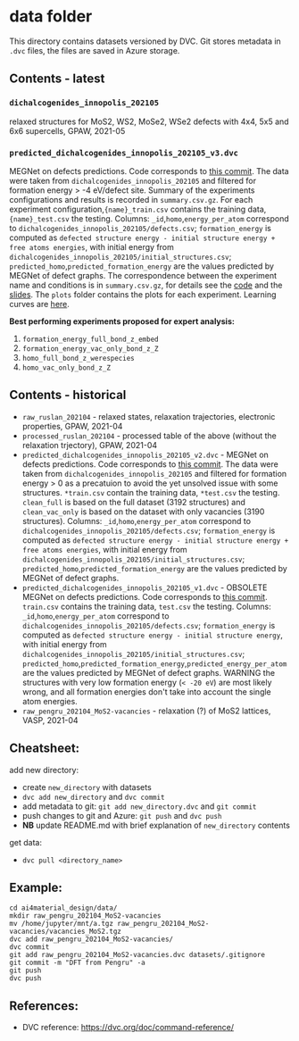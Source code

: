 # data folder

This directory contains datasets versioned by DVC. 
Git stores metadata in `.dvc` files, the files are saved in Azure storage. 

## Contents - latest
### `dichalcogenides_innopolis_202105`
relaxed structures for MoS2, WS2, MoSe2, WSe2 defects with 4x4, 5x5 and 6x6 supercells, GPAW, 2021-05
### `predicted_dichalcogenides_innopolis_202105_v3.dvc`
MEGNet on defects predictions. Code corresponds to [this commit](29419a2f9e060226f732bfaba1c9b99296344209). The data were taken from `dichalcogenides_innopolis_202105` and filtered for formation energy > -4 eV/defect site. Summary of the experiments configurations and results is recorded in `summary.csv.gz`. For each experiment configuration,`{name}_train.csv` contains the training data, `{name}_test.csv` the testing. Columns: `_id`,`homo`,`energy_per_atom` correspond to `dichalcogenides_innopolis_202105/defects.csv`; `formation_energy` is computed as `defected structure energy - initial structure energy + free atoms energies`, with initial energy from `dichalcogenides_innopolis_202105/initial_structures.csv`; `predicted_homo`,`predicted_formation_energy` are the values predicted by MEGNet of defect graphs. The correspondence between the experiment name and conditions is in `summary.csv.gz`, for details see the [code](https://github.com/HSE-LAMBDA/ai4material_design/blob/main/megnet_graphs_train.py) and the [slides](https://www.notion.so/AI-for-material-design-1f8f321d2ac54245a7af410d838929ae#497777f4acc24ef4887a82312688cb7e). The `plots` folder contains the plots for each experiment. Learning curves are [here](https://wandb.ai/kazeev/ai4material_design/groups/Defect-only-MEGNet-1m0zitqk/workspace?workspace=user-).

__Best performing experiments proposed for expert analysis:__
1. `formation_energy_full_bond_z_embed`
2. `formation_energy_vac_only_bond_z_Z`
3. `homo_full_bond_z_werespecies`
4. `homo_vac_only_bond_z_Z`

## Contents - historical
- `raw_ruslan_202104` - relaxed states, relaxation trajectories, electronic properties, GPAW, 2021-04
- `processed_ruslan_202104` - processed table of the above (without the relaxation trjectory), GPAW, 2021-04
- `predicted_dichalcogenides_innopolis_202105_v2.dvc` - MEGNet on defects predictions. Code corresponds to [this commit](https://github.com/HSE-LAMBDA/ai4material_design/tree/2de4d6751c10332fa8138734eb6941580670d11b). The data were taken from `dichalcogenides_innopolis_202105` and filtered for formation energy > 0 as a precatuion to avoid the yet unsolved issue with some structures. `*train.csv` contain the training data, `*test.csv` the testing. `clean_full` is based on the full dataset (3192 structures) and `clean_vac_only` is based on the dataset with only vacancies (3190 structures). Columns: `_id`,`homo`,`energy_per_atom` correspond to `dichalcogenides_innopolis_202105/defects.csv`; `formation_energy` is computed as `defected structure energy - initial structure energy + free atoms energies`, with initial energy from `dichalcogenides_innopolis_202105/initial_structures.csv`; `predicted_homo`,`predicted_formation_energy` are the values predicted by MEGNet of defect graphs.
- `predicted_dichalcogenides_innopolis_202105_v1.dvc` - OBSOLETE MEGNet on defects predictions. Code corresponds to [this commit](https://github.com/HSE-LAMBDA/ai4material_design/commit/a4018a49fbc5ac85f0c493eac90920cc17bbe01d). `train.csv` contains the training data, `test.csv` the testing. Columns: `_id`,`homo`,`energy_per_atom` correspond to `dichalcogenides_innopolis_202105/defects.csv`; `formation_energy` is computed as `defected structure energy - initial structure energy`, with initial energy from `dichalcogenides_innopolis_202105/initial_structures.csv`; `predicted_homo`,`predicted_formation_energy`,`predicted_energy_per_atom` are the values predicted by MEGNet of defect graphs. WARNING the structures with very low formation energy (`< -20 eV`) are most likely wrong, and all formation energies don't take into account the single atom energies.
- `raw_pengru_202104_MoS2-vacancies` - relaxation (?) of MoS2 lattices, VASP, 2021-04
## Cheatsheet:

add new directory:
- create `new_directory` with datasets
- `dvc add new_directory` and `dvc commit`
- add metadata to git: `git add new_directory.dvc` and `git commit`
- push changes to git and Azure: `git push` and `dvc push`
- **NB** update README.md with brief explanation of `new_directory` contents

get data:
- `dvc pull <directory_name>`

## Example:

```
cd ai4material_design/data/
mkdir raw_pengru_202104_MoS2-vacancies
mv /home/jupyter/mnt/a.tgz raw_pengru_202104_MoS2-vacancies/vacancies_MoS2.tgz
dvc add raw_pengru_202104_MoS2-vacancies/
dvc commit
git add raw_pengru_202104_MoS2-vacancies.dvc datasets/.gitignore
git commit -m "DFT from Pengru" -a
git push
dvc push
```

## References:
- DVC reference: https://dvc.org/doc/command-reference/
